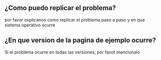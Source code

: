 ## ¿Como puedo replicar el problema?
por favor explicanos como replicar el problema paso a paso y en que sistema operativo ocurre
## ¿En que version de la pagina de ejemplo ocurre?
Si el problema ocurre en todas las versiones, por favot mencionalo
